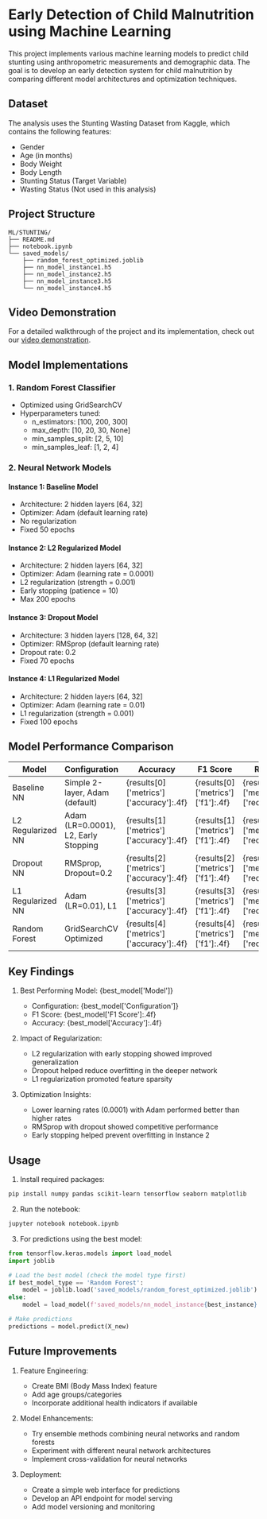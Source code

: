 # Early Detection of Child Malnutrition using Machine Learning

This project implements various machine learning models to predict child stunting using anthropometric measurements and demographic data. The goal is to develop an early detection system for child malnutrition by comparing different model architectures and optimization techniques.

## Dataset

The analysis uses the Stunting Wasting Dataset from Kaggle, which contains the following features:
- Gender
- Age (in months)
- Body Weight
- Body Length
- Stunting Status (Target Variable)
- Wasting Status (Not used in this analysis)

## Project Structure

```
ML/STUNTING/
├── README.md
├── notebook.ipynb
└── saved_models/
    ├── random_forest_optimized.joblib
    ├── nn_model_instance1.h5
    ├── nn_model_instance2.h5
    ├── nn_model_instance3.h5
    └── nn_model_instance4.h5
```

## Video Demonstration
For a detailed walkthrough of the project and its implementation, check out our [video demonstration](https://drive.google.com/drive/folders/1zL1vrziJ5Vb9hCgAXoaibgjJFgB9rTqY?usp=sharing).

## Model Implementations

### 1. Random Forest Classifier
- Optimized using GridSearchCV
- Hyperparameters tuned:
  - n_estimators: [100, 200, 300]
  - max_depth: [10, 20, 30, None]
  - min_samples_split: [2, 5, 10]
  - min_samples_leaf: [1, 2, 4]

### 2. Neural Network Models

#### Instance 1: Baseline Model
- Architecture: 2 hidden layers [64, 32]
- Optimizer: Adam (default learning rate)
- No regularization
- Fixed 50 epochs

#### Instance 2: L2 Regularized Model
- Architecture: 2 hidden layers [64, 32]
- Optimizer: Adam (learning rate = 0.0001)
- L2 regularization (strength = 0.001)
- Early stopping (patience = 10)
- Max 200 epochs

#### Instance 3: Dropout Model
- Architecture: 3 hidden layers [128, 64, 32]
- Optimizer: RMSprop (default learning rate)
- Dropout rate: 0.2
- Fixed 70 epochs

#### Instance 4: L1 Regularized Model
- Architecture: 2 hidden layers [64, 32]
- Optimizer: Adam (learning rate = 0.01)
- L1 regularization (strength = 0.001)
- Fixed 100 epochs

## Model Performance Comparison

| Model | Configuration | Accuracy | F1 Score | Recall | Precision |
|-------|--------------|----------|-----------|---------|------------|
| Baseline NN | Simple 2-layer, Adam (default) | {results[0]['metrics']['accuracy']:.4f} | {results[0]['metrics']['f1']:.4f} | {results[0]['metrics']['recall']:.4f} | {results[0]['metrics']['precision']:.4f} |
| L2 Regularized NN | Adam (LR=0.0001), L2, Early Stopping | {results[1]['metrics']['accuracy']:.4f} | {results[1]['metrics']['f1']:.4f} | {results[1]['metrics']['recall']:.4f} | {results[1]['metrics']['precision']:.4f} |
| Dropout NN | RMSprop, Dropout=0.2 | {results[2]['metrics']['accuracy']:.4f} | {results[2]['metrics']['f1']:.4f} | {results[2]['metrics']['recall']:.4f} | {results[2]['metrics']['precision']:.4f} |
| L1 Regularized NN | Adam (LR=0.01), L1 | {results[3]['metrics']['accuracy']:.4f} | {results[3]['metrics']['f1']:.4f} | {results[3]['metrics']['recall']:.4f} | {results[3]['metrics']['precision']:.4f} |
| Random Forest | GridSearchCV Optimized | {results[4]['metrics']['accuracy']:.4f} | {results[4]['metrics']['f1']:.4f} | {results[4]['metrics']['recall']:.4f} | {results[4]['metrics']['precision']:.4f} |

## Key Findings

1. Best Performing Model: {best_model['Model']}
   - Configuration: {best_model['Configuration']}
   - F1 Score: {best_model['F1 Score']:.4f}
   - Accuracy: {best_model['Accuracy']:.4f}

2. Impact of Regularization:
   - L2 regularization with early stopping showed improved generalization
   - Dropout helped reduce overfitting in the deeper network
   - L1 regularization promoted feature sparsity

3. Optimization Insights:
   - Lower learning rates (0.0001) with Adam performed better than higher rates
   - RMSprop with dropout showed competitive performance
   - Early stopping helped prevent overfitting in Instance 2

## Usage

1. Install required packages:
```bash
pip install numpy pandas scikit-learn tensorflow seaborn matplotlib
```

2. Run the notebook:
```bash
jupyter notebook notebook.ipynb
```

3. For predictions using the best model:
```python
from tensorflow.keras.models import load_model
import joblib

# Load the best model (check the model type first)
if best_model_type == 'Random Forest':
    model = joblib.load('saved_models/random_forest_optimized.joblib')
else:
    model = load_model(f'saved_models/nn_model_instance{best_instance}.h5')

# Make predictions
predictions = model.predict(X_new)
```

## Future Improvements

1. Feature Engineering:
   - Create BMI (Body Mass Index) feature
   - Add age groups/categories
   - Incorporate additional health indicators if available

2. Model Enhancements:
   - Try ensemble methods combining neural networks and random forests
   - Experiment with different neural network architectures
   - Implement cross-validation for neural networks

3. Deployment:
   - Create a simple web interface for predictions
   - Develop an API endpoint for model serving
   - Add model versioning and monitoring
